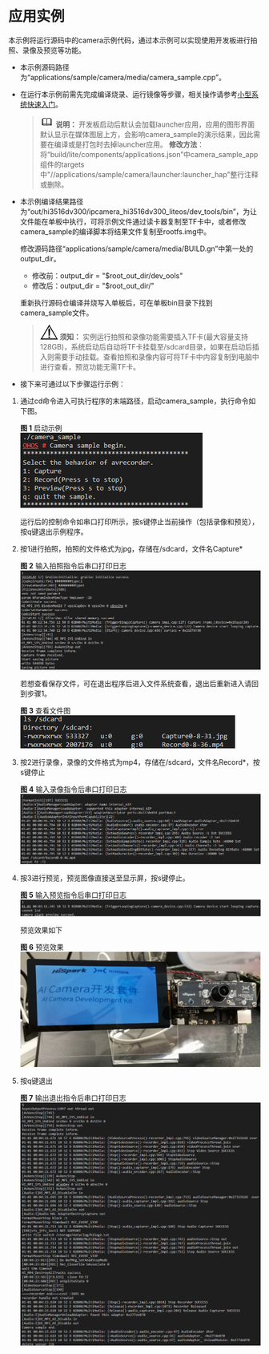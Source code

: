 # 应用实例<a name="ZH-CN_TOPIC_0000001055301733"></a>

本示例将运行源码中的camera示例代码，通过本示例可以实现使用开发板进行拍照、录像及预览等功能。

-   本示例源码路径为“applications/sample/camera/media/camera\_sample.cpp”。
-   在运行本示例前需先完成编译烧录、运行镜像等步骤，相关操作请参考[小型系统快速入门](../quick-start/quickstart-overview.md)。

    >![](../public_sys-resources/icon-note.gif) **说明：** 
    >开发板启动后默认会加载launcher应用，应用的图形界面默认显示在媒体图层上方，会影响camera\_sample的演示结果，因此需要在编译或是打包时去掉launcher应用。
    >**修改方法**：将“build/lite/components/applications.json”中camera\_sample\_app组件的targets中"//applications/sample/camera/launcher:launcher\_hap"整行注释或删除。

-   本示例编译结果路径为“out/hi3516dv300/ipcamera\_hi3516dv300\_liteos/dev\_tools/bin”，为让文件能在单板中执行，可将示例文件通过读卡器复制至TF卡中，或者修改camera\_sample的编译脚本将结果文件复制至rootfs.img中。

    修改源码路径“applications/sample/camera/media/BUILD.gn”中第一处的output\_dir。

    -   修改前：output\_dir = "$root\_out\_dir/dev\_ools"
    -   修改后：output\_dir = "$root\_out\_dir/"

    重新执行源码仓编译并烧写入单板后，可在单板bin目录下找到camera\_sample文件。

    >![](../public_sys-resources/icon-notice.gif) **须知：** 
    >实例运行拍照和录像功能需要插入TF卡\(最大容量支持128GB\)，系统启动后自动将TF卡挂载至/sdcard目录，如果在启动后插入则需要手动挂载。查看拍照和录像内容可将TF卡中内容复制到电脑中进行查看，预览功能无需TF卡。

-   接下来可通过以下步骤运行示例：

1.  通过cd命令进入可执行程序的末端路径，启动camera\_sample，执行命令如下图。

    **图 1**  启动示例<a name="fig380985885020"></a>  
    ![](figures/启动示例.png "启动示例")

    运行后的控制命令如串口打印所示，按s键停止当前操作（包括录像和预览），按q键退出示例程序。

2.  按1进行拍照，拍照的文件格式为jpg，存储在/sdcard，文件名Capture\*

    **图 2**  输入拍照指令后串口打印日志<a name="fig17819185018384"></a>  
    ![](figures/输入拍照指令后串口打印日志.png "输入拍照指令后串口打印日志")

    若想查看保存文件，可在退出程序后进入文件系统查看，退出后重新进入请回到步骤1。

    **图 3**  查看文件图<a name="fig166391743154619"></a>  
    ![](figures/查看文件图.png "查看文件图")

3.  按2进行录像，录像的文件格式为mp4，存储在/sdcard，文件名Record\*，按s键停止

    **图 4**  输入录像指令后串口打印日志<a name="fig6340814174317"></a>  
    ![](figures/输入录像指令后串口打印日志.png "输入录像指令后串口打印日志")

4.  按3进行预览，预览图像直接送至显示屏，按s键停止。

    **图 5**  输入预览指令后串口打印日志<a name="fig9658148124414"></a>  
    ![](figures/输入预览指令后串口打印日志.png "输入预览指令后串口打印日志")

    预览效果如下

    **图 6**  预览效果<a name="fig24541759597"></a>  
    ![](figures/预览效果.jpg "预览效果")

5.  按q键退出

    **图 7**  输出退出指令后串口打印日志<a name="fig1755682174514"></a>  
    ![](figures/输出退出指令后串口打印日志.png "输出退出指令后串口打印日志")


